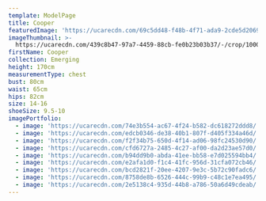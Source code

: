 ```yaml
---
template: ModelPage
title: Cooper
featuredImage: 'https://ucarecdn.com/69c5dd48-f48b-4f71-ada9-2cde5d206956/'
imageThumbnail: >-
  https://ucarecdn.com/439c8b47-97a7-4459-88cb-fe0b23b03b37/-/crop/1000x1377/0,0/-/preview/
firstName: Cooper
collection: Emerging
height: 170cm
measurementType: chest
bust: 80cm
waist: 65cm
hips: 82cm
size: 14-16
shoeSize: 9.5-10
imagePortfolio:
  - image: 'https://ucarecdn.com/74e3b554-ac67-4f24-b582-dc618272ddd8/'
  - image: 'https://ucarecdn.com/edcb0346-de38-40b1-807f-d405f334a46d/'
  - image: 'https://ucarecdn.com/f2f34b75-650d-4f14-ad06-98fc24530d90/'
  - image: 'https://ucarecdn.com/cfd6727a-2485-4c27-af00-da2d23ae57d0/'
  - image: 'https://ucarecdn.com/b94dd9b0-abda-41ee-bb58-e7d025594bb4/'
  - image: 'https://ucarecdn.com/e2afa1d0-f1c4-41fc-956d-31cfa072cb46/'
  - image: 'https://ucarecdn.com/bcd2821f-20ee-4207-9e3c-5b72c90fadc6/'
  - image: 'https://ucarecdn.com/8758de8b-6526-444c-99b9-c48c1e7ea495/'
  - image: 'https://ucarecdn.com/2e5138c4-935d-44b8-a786-50a6d49cdeab/'
---
```


